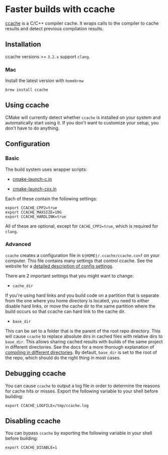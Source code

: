# Faster builds with ccache

[ccache] is a C/C++ compiler cache.  It wraps calls to the compiler to cache results and detect previous compilation results.

[ccache]: https://ccache.samba.org/

## Installation

ccache versions >= `3.2.x` support `clang`.

### Mac

Install the latest version with `homebrew`

```
brew install ccache
```

## Using ccache

CMake will currently detect whether `ccache` is installed on your system and automatically start using it.  If you don't want to customize your setup, you don't have to do anything.

## Configuration

### Basic

The build system uses wrapper scripts:

- [cmake-launch-c.in](/project/build-scripts/cmake-launch-c.in)

- [cmake-launch-cxx.in](/project/build-scripts/cmake-launch-cxx.in)

Each of these contain the following settings:

```
export CCACHE_CPP2=true
export CCACHE_MAXSIZE=10G
export CCACHE_HARDLINK=true
```

All of these are optional, except for `CACHE_CPP2=true`, which is required for `clang`.

### Advanced

`ccache` creates a configuration file in `${HOME}/.ccache/ccache.conf` on your computer.  This file contains many settings that control ccache.  See the website for a [detailed description of config settings](https://ccache.samba.org/manual.html#_configuration_settings).

There are 2 important settings that you might want to change:

- `cache_dir`

If you're using hard links and you build code on a partition that is separate from the one where you home directory is located, you need to either disable hard links, or move the cache dir to the same partition where the build occurs so that ccache can hard link to the cache dir.

- `base_dir`

This can be set to a folder that is the parent of the root repo directory. This will cause `ccache` to replace absolute dirs in cached files with relative dirs to `base_dir`.  This allows sharing cached results with builds of the same project in different directories.  See the docs for a more thorough explanation of [compiling in different directories](https://ccache.samba.org/manual.html#_compiling_in_different_directories). By default, `base_dir` is set to the root of the repo, which should do the right thing in most cases.

## Debugging ccache

You can cause `ccache` to output a log file in order to determine the reasons for cache hits or misses. Export the following variable to your shell before building:

```
export CCACHE_LOGFILE=/tmp/ccache.log
```

## Disabling ccache

You can bypass `ccache` by exporting the following variable in your shell before building:

```
export CCACHE_DISABLE=1
```
